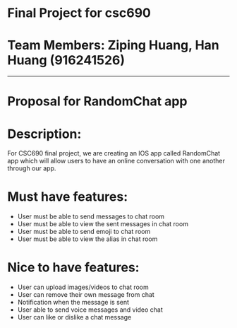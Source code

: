# Final Project for csc690 
# Team Members: Ziping Huang, Han Huang (916241526)
------------------------------------------------------------------------------------------------------------------------------
# Proposal for RandomChat app

# Description: 
For CSC690 final project, we are creating an IOS app called RandomChat app which will allow users to have an online conversation with one another through our app.

# Must have features:
- User must be able to send messages to chat room
- User must be able to view the sent messages in chat room
- User must be able to send emoji to chat room
- User must be able to view the alias in chat room

# Nice to have features:
- User can upload images/videos to chat room
- User can remove their own message from chat
- Notification when the message is sent
- User able to send voice messages and video chat
- User can like or dislike a chat message
